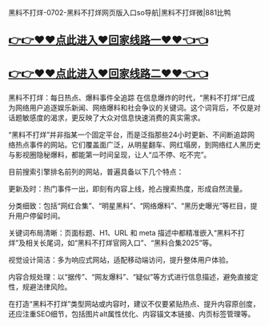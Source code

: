 黑料不打烊-0702-黑料不打烊网页版入口so导航|黑料不打烊微|881比鸭

## [👉👉♥♥点此进入♥回家线路一♥♥👈👈](https://unpkg.com/182-2run/index.html)
## [👉👉♥♥点此进入♥回家线路二♥♥👈👈](https://unpkg.com/182-4run/index.html)

黑料不打烊：每日热点、爆料事件全追踪
在信息爆炸的时代，“黑料不打烊”已成为网络用户追逐娱乐新闻、网络爆料和社会争议的关键词。这个词背后，不仅是对话题敏感度的渴求，更反映了大众对信息快速消费的真实需求。

“黑料不打烊”并非指某一个固定平台，而是泛指那些24小时更新、不间断追踪网络热点事件的网站。它们覆盖面广泛，从明星翻车、网红塌房，到网络红人黑历史与影视圈隐秘爆料，都能第一时间呈现，让人“瓜不停、吃不完”。

目前搜索引擎排名前列的网站，普遍具备以下几个特点：

更新及时：热门事件一出，即刻有内容上线，抢占搜索热度，形成自然流量。

分类细致：包括“网红合集”、“明星黑料”、“网络爆料”、“黑历史曝光”等栏目，提升用户停留时间。

关键词布局清晰：页面标题、H1、URL 和 meta 描述中都精准嵌入“黑料不打烊”及相关长尾词，如“黑料不打烊官网入口”、“黑料合集2025”等。

视觉设计简洁：多为响应式网站，适配移动端访问，提升整体用户体验。

内容合规处理：以“据传”、“网友爆料”、“疑似”等方式进行信息描述，避免直接定性，规避法律风险。

在打造“黑料不打烊”类型网站或内容时，建议不仅要紧贴热点、提升内容原创度，还应注重SEO细节，包括图片alt属性优化、内容锚文本链接、内页标签管理等。
